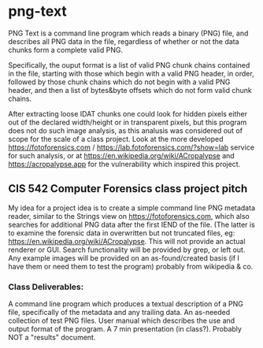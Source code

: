 # png-text

PNG Text is a command line program which reads a binary (PNG) file,
and describes all PNG data in the file, regardless of whether or not
the data chunks form a complete valid PNG.

Specifically, the ouput format is a list of valid PNG chunk chains contained in 
the file, starting with those which begin with a valid PNG header, in order,
followed by those chunk chains which do not begin with a valid PNG header,
and then a list of bytes&byte offsets which do not form valid chunk chains.

After extracting loose IDAT chunks one could look for hidden pixels
either out of the declared width/height or in transparent pixels,
but this program does not do such image analysis, as this analusis was considered out of scope for the scale of a class project.
Look at the more developed <https://fotoforensics.com> / <https://lab.fotoforensics.com/?show=lab> service for such analysis, or at <https://en.wikipedia.org/wiki/ACropalypse> and <https://acropalypse.app> for the vulnerability which inspired this project.


## CIS 542 Computer Forensics class project pitch
My idea for a project idea is to create a simple command line PNG metadata reader, similar to the Strings view on <https://fotoforensics.com>, which also searches for additional PNG data after the first IEND of the file.
(The latter is to examine the forensic data in overwritten but not truncated files, eg: <https://en.wikipedia.org/wiki/ACropalypse>.
This will not provide an actual renderer or GUI.
Search functionality will be provided by grep, or left out.
Any example images will be provided on an as-found/created basis (if I have them or need them to test the program) probably from wikipedia & co.

### Class Deliverables:
A command line program which produces a textual description of a PNG file, specifically of the metadata and any trailing data.
An as-needed collection of test PNG files.
User manual which describes the use and output format of the program.
A 7 min presentation (in class?).
Probably NOT a "results" document.

